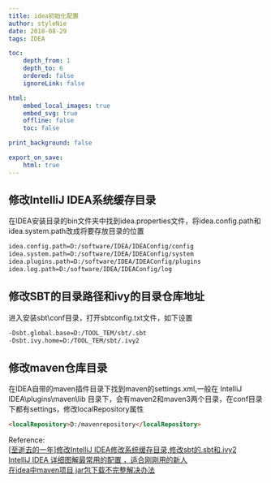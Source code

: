 ```yaml
---
title: idea初始化配置 
author: styleNie
date: 2018-08-29
tags: IDEA

toc:
    depth_from: 1
    depth_to: 6
    ordered: false
    ignoreLink: false

html:
    embed_local_images: true
    embed_svg: true
    offline: false
    toc: false

print_background: false

export_on_save:
    html: true
---
```


## 修改IntelliJ IDEA系统缓存目录      
在IDEA安装目录的bin文件夹中找到idea.properties文件，将idea.config.path和idea.system.path改成将要存放目录的位置    
```html   
idea.config.path=D:/software/IDEA/IDEAConfig/config
idea.system.path=D:/software/IDEA/IDEAConfig/system
idea.plugins.path=D:/software/IDEA/IDEAConfig/plugins
idea.log.path=D:/software/IDEA/IDEAConfig/log
```    

## 修改SBT的目录路径和ivy的目录仓库地址    
进入安装sbt\conf目录，打开sbtconfig.txt文件，如下设置    
```html
-Dsbt.global.base=D:/TOOL_TEM/sbt/.sbt
-Dsbt.ivy.home=D:/TOOL_TEM/sbt/.ivy2
```     

## 修改maven仓库目录    
在IDEA自带的maven插件目录下找到maven的settings.xml,一般在  IntelliJ IDEA\plugins\maven\lib  目录下，会有maven2和maven3两个目录，在conf目录下都有settings，修改localRepository属性         
```html    
<localRepository>D:/mavenrepository</localRepository>
```      


Reference:    
[[至逝去的一年]修改IntelliJ IDEA修改系统缓存目录,修改sbt的.sbt和.ivy2](https://www.cnblogs.com/artisanWay/p/5602266.html)     
[IntelliJ IDEA 详细图解最常用的配置 ，适合刚刚用的新人](https://blog.csdn.net/qq_27093465/article/details/52918873)    
[在idea中maven项目 jar包下载不完整解决办法](https://blog.csdn.net/qq_34579313/article/details/80957342)


